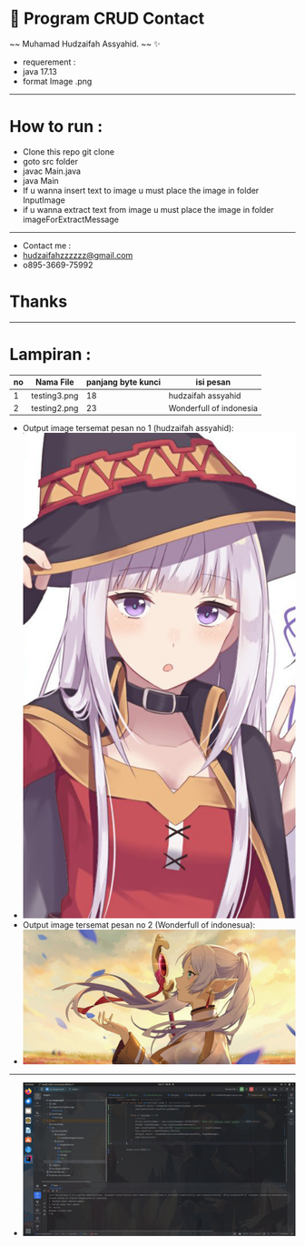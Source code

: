 # 🔖 Program CRUD Contact

~~ Muhamad Hudzaifah Assyahid. ~~ ✨
- requerement :
- java 17.13
- format Image .png 

___ 
# How to run :
- Clone this repo git clone
- goto src folder
- javac Main.java
- java Main
- If u wanna insert text to image u must place the image in folder InputImage
- if u wanna extract text from image u must place the image in folder imageForExtractMessage

---
- Contact me :
- hudzaifahzzzzzz@gmail.com
- o895-3669-75992

# Thanks
---

# Lampiran :
| no | Nama File | panjang byte kunci     | isi pesan               |
|----|-----------|------------------------|-------------------------|
| 1  | testing3.png | 18        | hudzaifah assyahid      |
| 2  | testing2.png | 23        | Wonderfull of indonesia |

- Output image tersemat pesan no 1  (hudzaifah assyahid):
- ![Raw File 1](https://github.com/hudzzz01/Steganografi-End-Of-File-Java-Native/blob/master/OutputImage/testing3.png?raw=true)
- Output image tersemat pesan no 2 (Wonderfull of indonesua):
- ![Raw File 2](https://github.com/hudzzz01/Steganografi-End-Of-File-Java-Native/blob/master/OutputImage/testing2.png?raw=true)

---
- ![Screen Shoot](https://github.com/hudzzz01/Steganografi-End-Of-File-Java-Native/blob/master/cuplikan.png?raw=true)


